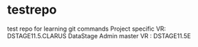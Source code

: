 # testrepo
test repo for learning git commands
Project specific VR: DSTAGE11.5.CLARUS
DataStage Admin master VR : DSTAGE11.5E
